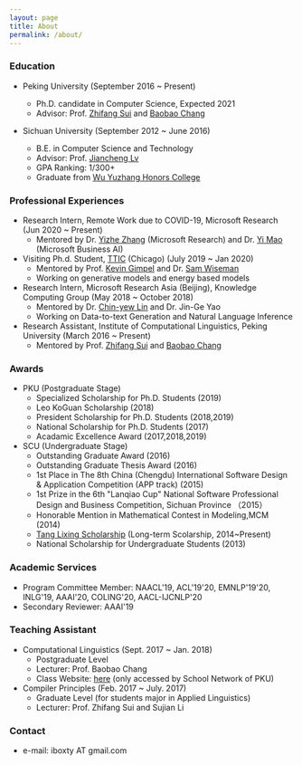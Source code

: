 ```yaml
---
layout: page
title: About
permalink: /about/
---
```

### Education

- Peking University (September 2016 ~ Present)
	- Ph.D. candidate in Computer Science, Expected 2021
	- Advisor: Prof. [Zhifang Sui](http://icl.pku.edu.cn/members/szf/szf-en.html) and [Baobao Chang](http://icl.pku.edu.cn/members/chbb/)

- Sichuan University (September 2012 ~ June 2016)
	- B.E. in Computer Science and Technology
	- Advisor: Prof. [Jiancheng Lv](http://cs.scu.edu.cn/cs/jsxx/webinfo/2011/12/1324865057022317.htm)
	- GPA Ranking: 1/300+
	- Graduate from [Wu Yuzhang Honors College](https://en.wikipedia.org/wiki/Wu_Yuzhang_Honors_College) 
### Professional Experiences
- Research Intern, Remote Work due to COVID-19, Microsoft Research (Jun 2020 ~ Present)
	- Mentored by Dr. [Yizhe Zhang](https://dreasysnail.github.io/) (Microsoft Research) and Dr. [Yi Mao](https://www.microsoft.com/en-us/research/people/maoyi/) (Microsoft Business AI)
- Visiting Ph.d. Student, [TTIC](https://www.ttic.edu/) (Chicago) (July 2019 ~ Jan 2020)
	- Mentored by Prof. [Kevin Gimpel](https://ttic.uchicago.edu/~kgimpel/) and Dr. [Sam Wiseman](https://swiseman.github.io/)
	- Working on generative models and energy based models
- Research Intern, Microsoft Research Asia (Beijing), Knowledge Computing Group (May 2018 ~ October 2018)
	- Mentored by Dr. [Chin-yew Lin](https://www.microsoft.com/en-us/research/people/cyl/) and Dr. Jin-Ge Yao
	- Working on Data-to-text Generation and Natural Language Inference
- Research Assistant, Institute of Computational Linguistics, Peking University (March 2016 ~ Present)
	- Mentored by Prof. [Zhifang Sui](http://icl.pku.edu.cn/members/szf/szf-en.html) and [Baobao Chang](http://icl.pku.edu.cn/members/chbb/)
### Awards
- PKU (Postgraduate Stage)
	- Specialized Scholarship for Ph.D. Students (2019)
	- Leo KoGuan Scholarship (2018)
	- President Scholarship for Ph.D. Students (2018,2019) 
	- National Scholarship for Ph.D. Students (2017)  
	- Acadamic Excellence Award (2017,2018,2019) 
- SCU (Undergraduate Stage)
	- Outstanding Graduate Award (2016) 
	- Outstanding Graduate Thesis Award (2016) 
	- 1st Place in The 8th China (Chengdu) International Software Design & Application Competition (APP track) (2015)
	- 1st Prize in the 6th "Lanqiao Cup" National Software Professional Design and Business Competition, Sichuan Province （2015）
	- Honorable Mention in Mathematical Contest in Modeling,MCM (2014)
	- [Tang Lixing Scholarship](https://baike.baidu.com/item/%E5%94%90%E7%AB%8B%E6%96%B0%E6%95%99%E8%82%B2%E5%8F%91%E5%B1%95%E5%9F%BA%E9%87%91) (Long-term Scolarship, 2014~Present) 
	- National Scholarship for Undergraduate Students (2013) 


### Academic Services
- Program Committee Member: NAACL'19, ACL'19'20, EMNLP'19'20, INLG'19, AAAI'20, COLING'20, AACL-IJCNLP'20
- Secondary Reviewer: AAAI'19

### Teaching Assistant
- Computational Linguistics  (Sept. 2017 ~ Jan. 2018)
	- Postgraduate Level
	- Lecturer: Prof. Baobao Chang
	- Class Website: [here](http://162.105.87.2/lecture/cl/) (only accessed by School Network of PKU)
- Compiler Principles (Feb. 2017 ~ July. 2017) 
	- Graduate Level (for students major in Applied Linguistics)
	- Lecturer: Prof. Zhifang Sui and Sujian Li
 
### Contact
- e-mail: iboxty AT gmail.com
